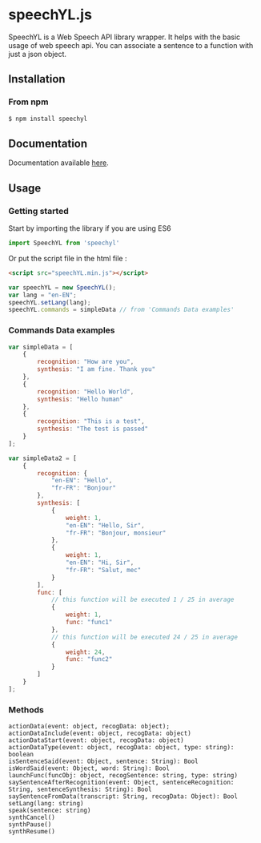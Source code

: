 # speechYL.js

SpeechYL is a Web Speech API library wrapper. It helps with the basic usage of web speech api. You can associate a sentence to a function with just a json object. 

## Installation

### From npm

```bash
$ npm install speechyl
```

## Documentation

Documentation available [here](http://ffloriel.github.io/speechYL/documentation/).

## Usage

### Getting started

Start by importing the library if you are using ES6
```javascript
import SpeechYL from 'speechyl'
```
Or put the script file in the html file :
```html
<script src="speechYL.min.js"></script>
```

```javascript
var speechYL = new SpeechYL();
var lang = "en-EN";
speechYL.setLang(lang);
speechYL.commands = simpleData // from 'Commands Data examples'
```

### Commands Data examples
```javascript
var simpleData = [
    {
        recognition: "How are you",
        synthesis: "I am fine. Thank you"
    },
    {
        recognition: "Hello World",
        synthesis: "Hello human"
    },
    {
        recognition: "This is a test",
        synthesis: "The test is passed"
    }
];
```
```javascript
var simpleData2 = [
    {
        recognition: {
            "en-EN": "Hello",
            "fr-FR": "Bonjour"
        },
        synthesis: [
            {
                weight: 1,
                "en-EN": "Hello, Sir",
                "fr-FR": "Bonjour, monsieur"
            },
            {
                weight: 1,
                "en-EN": "Hi, Sir",
                "fr-FR": "Salut, mec"
            }
        ],
        func: [
            // this function will be executed 1 / 25 in average
            {
                weight: 1,
                func: "func1"
            },
            // this function will be executed 24 / 25 in average
            {
                weight: 24,
                func: "func2"
            }
        ]
    }
];
```

### Methods

```
actionData(event: object, recogData: object);
actionDataInclude(event: object, recogData: object)
actionDataStart(event: object, recogData: object)
actionDataType(event: object, recogData: object, type: string): boolean
isSentenceSaid(event: Object, sentence: String): Bool
isWordSaid(event: Object, word: String): Bool
launchFunc(funcObj: object, recogSentence: string, type: string)
saySentenceAfterRecognition(event: Object, sentenceRecognition: String, sentenceSynthesis: String): Bool
saySentenceFromData(transcript: String, recogData: Object): Bool
setLang(lang: string)
speak(sentence: string)
synthCancel()
synthPause()
synthResume()
```

